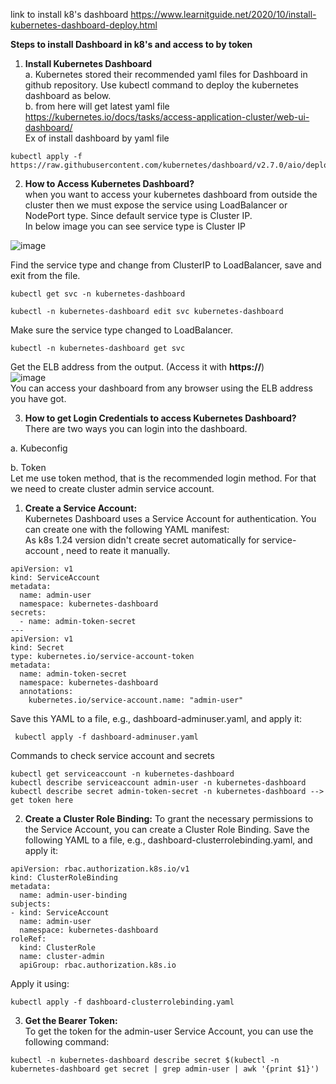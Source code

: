 link to install k8's dashboard 
https://www.learnitguide.net/2020/10/install-kubernetes-dashboard-deploy.html

**Steps to install Dashboard in k8's and access to by token**

1. **Install Kubernetes Dashboard**  
a. Kubernetes stored their recommended yaml files for Dashboard in github repository. Use kubectl command to deploy the kubernetes dashboard as below.  
b. from here will get latest yaml file https://kubernetes.io/docs/tasks/access-application-cluster/web-ui-dashboard/  
Ex of install dashboard by yaml file
```
kubectl apply -f https://raw.githubusercontent.com/kubernetes/dashboard/v2.7.0/aio/deploy/recommended.yaml
```

2. **How to Access Kubernetes Dashboard?**  
when you want to access your kubernetes dashboard from outside the cluster then we must expose the service using LoadBalancer or NodePort type. Since default service type is Cluster IP.  
In below image you can see service type is Cluster IP  

![image](https://github.com/soumya-devops/kubernetes/assets/37827483/cde7fa83-d36b-4022-96b2-78bfbb98280a)  

Find the service type and change from ClusterIP to LoadBalancer, save and exit from the file. 
```
kubectl get svc -n kubernetes-dashboard
```
```
kubectl -n kubernetes-dashboard edit svc kubernetes-dashboard
```
Make sure the service type changed to LoadBalancer.  
```
kubectl -n kubernetes-dashboard get svc
```
Get the ELB address from the output.  (Access it with **https://**)  
![image](https://github.com/soumya-devops/kubernetes/assets/37827483/761cd491-07ee-46e3-8820-248e51463d84)  
You can access your dashboard from any browser using the ELB address you have got.

3. **How to get Login Credentials to access Kubernetes Dashboard?**  
There are two ways you can login into the dashboard.

a. Kubeconfig

b. Token  
Let me use token method, that is the recommended login method. For that we need to create cluster admin service account.  
  1. **Create a Service Account:**  
     Kubernetes Dashboard uses a Service Account for authentication. You can create one with the following YAML manifest:  
     As k8s 1.24 version didn't create secret automatically for service-account , need to reate it manually.
     
```
apiVersion: v1
kind: ServiceAccount
metadata:
  name: admin-user
  namespace: kubernetes-dashboard
secrets:
  - name: admin-token-secret
---
apiVersion: v1
kind: Secret
type: kubernetes.io/service-account-token
metadata:
  name: admin-token-secret
  namespace: kubernetes-dashboard
  annotations:
    kubernetes.io/service-account.name: "admin-user"
```  
Save this YAML to a file, e.g., dashboard-adminuser.yaml, and apply it:

```
 kubectl apply -f dashboard-adminuser.yaml
 ```
Commands to check service account and secrets
```
kubectl get serviceaccount -n kubernetes-dashboard
kubectl describe serviceaccount admin-user -n kubernetes-dashboard
kubectl describe secret admin-token-secret -n kubernetes-dashboard --> get token here
```

2. **Create a Cluster Role Binding:**
To grant the necessary permissions to the Service Account, you can create a Cluster Role Binding. Save the following YAML to a file, e.g., dashboard-clusterrolebinding.yaml, and apply it:
```
apiVersion: rbac.authorization.k8s.io/v1
kind: ClusterRoleBinding
metadata:
  name: admin-user-binding
subjects:
- kind: ServiceAccount
  name: admin-user
  namespace: kubernetes-dashboard
roleRef:
  kind: ClusterRole
  name: cluster-admin
  apiGroup: rbac.authorization.k8s.io
```
Apply it using: 
```
kubectl apply -f dashboard-clusterrolebinding.yaml
```
3. **Get the Bearer Token:**  
To get the token for the admin-user Service Account, you can use the following command:
```
kubectl -n kubernetes-dashboard describe secret $(kubectl -n kubernetes-dashboard get secret | grep admin-user | awk '{print $1}')
```
